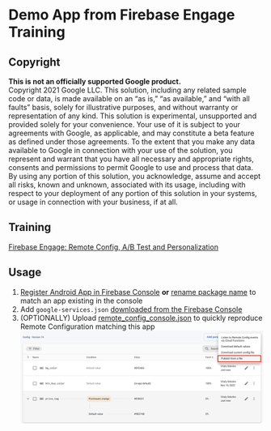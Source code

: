 # Demo App from Firebase Engage Training

## Copyright

**This is not an officially supported Google product.**  
Copyright 2021 Google LLC. This solution, including any related sample code or data, is made available on an “as is,” “as available,” and “with all faults” basis, solely for illustrative purposes, and without warranty or representation of any kind. This solution is experimental, unsupported and provided solely for your convenience. Your use of it is subject to your agreements with Google, as applicable, and may constitute a beta feature as defined under those agreements. To the extent that you make any data available to Google in connection with your use of the solution, you represent and warrant that you have all necessary and appropriate rights, consents and permissions to permit Google to use and process that data. By using any portion of this solution, you acknowledge, assume and accept all risks, known and unknown, associated with its usage, including with respect to your deployment of any portion of this solution in your systems, or usage in connection with your business, if at all.

## Training
[Firebase Engage: Remote Config, A/B Test and Personalization](https://marketingplatformacademy.withgoogle.com/events/fireside-engage-remote-config-ab-test-personalisation-details?mkt_tok=OTE3LVpNTC05ODAAAAGIGX2AMYndUs2Rhh7VOBM76e4DPC-Qxc1r4A9JCZZ4SqDeLZYC72MrKwb3dPBLGXLp7ojB1AdbyOBg2ojqzTBae1TPEmzBRA6ia00w)
## Usage
1. [Register Android App in Firebase Console](https://firebase.google.com/docs/android/setup#create-firebase-project) **or** [rename package name](https://stackoverflow.com/questions/16804093/rename-package-in-android-studio) to match an app existing in the console  
2. Add `google-services.json` [downloaded from the Firebase Console](https://support.google.com/firebase/answer/7015592?hl=en#android&zippy=%2Cin-this-article)
3. (OPTIONALLY) Upload [remote_config_console.json](app/remote_config_console.json) to quickly reproduce Remote Configuration matching this app
![img.png](publish_config_from_file.png)
